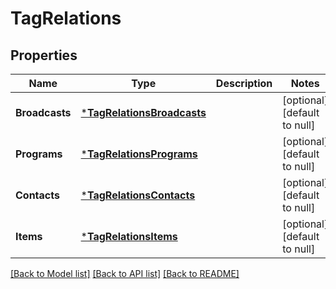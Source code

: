 # TagRelations

## Properties
Name | Type | Description | Notes
------------ | ------------- | ------------- | -------------
**Broadcasts** | [***TagRelationsBroadcasts**](TagRelations_broadcasts.md) |  | [optional] [default to null]
**Programs** | [***TagRelationsPrograms**](TagRelations_programs.md) |  | [optional] [default to null]
**Contacts** | [***TagRelationsContacts**](TagRelations_contacts.md) |  | [optional] [default to null]
**Items** | [***TagRelationsItems**](TagRelations_items.md) |  | [optional] [default to null]

[[Back to Model list]](../README.md#documentation-for-models) [[Back to API list]](../README.md#documentation-for-api-endpoints) [[Back to README]](../README.md)


